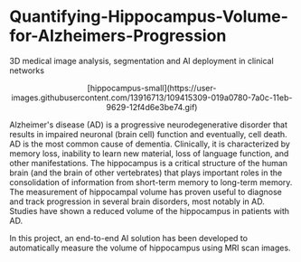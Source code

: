 # Quantifying-Hippocampus-Volume-for-Alzheimers-Progression
3D medical image analysis, segmentation and AI deployment in clinical networks
<p align="center">
[hippocampus-small](https://user-images.githubusercontent.com/13916713/109415309-019a0780-7a0c-11eb-9629-12f4d6e3be74.gif)</center>
</p>
Alzheimer's disease (AD) is a progressive neurodegenerative disorder that results in impaired neuronal (brain cell) function and eventually, cell death. AD is the most common cause of dementia. Clinically, it is characterized by memory loss, inability to learn new material, loss of language function, and other manifestations. The hippocampus is a critical structure of the human brain (and the brain of other vertebrates) that plays important roles in the consolidation of information from short-term memory to long-term memory. The measurement of hippocampal volume has proven useful to diagnose and track progression in several brain disorders, most notably in AD. Studies have shown a reduced volume of the hippocampus in patients with AD.

In this project, an end-to-end AI solution has been developed to automatically measure the volume of hippocampus using MRI scan images.

